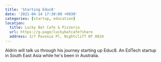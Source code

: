 ```yaml
---
title: 'Starting Educ8'
date: '2021-04-14 17:30:00 +0930'
categories: [startup, education]
location:
  title: Lucky Bat Cafe & Pizzeria
  url: https://g.page/luckybatcafe?share
  address: 3/7 Pavonia Pl, Nightcliff NT 0810
---
```

Aldrin will talk us through his journey starting up Educ8. An EdTech startup in South East Asia while he's been in Australia.
